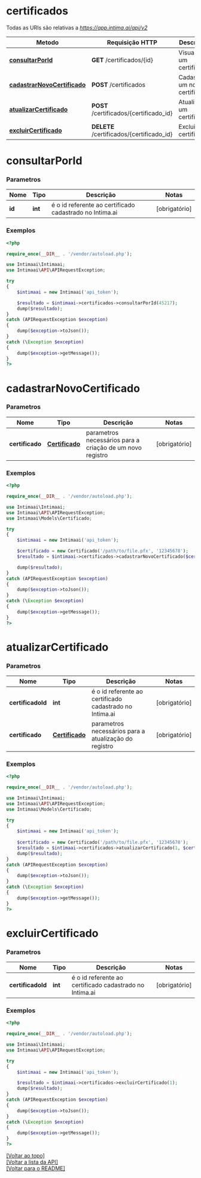 # **certificados**

Todas as URIs são relativas a *https://app.intima.ai/api/v2*

Metodo | Requisição HTTP | Descrição
------------- | ------------- | -------------
[**consultarPorId**](certificadosResources.md#consultarPorId) | **GET** /certificados/{id} | Visualiza um certificado
[**cadastrarNovoCertificado**](certificadosResources.md#cadastrarNovoCertificado) | **POST** /certificados | Cadastra um novo certificado
[**atualizarCertificado**](certificadosResources.md#atualizarCertificado) | **POST** /certificados/{certificado_id} | Atualiza um certificado
[**excluirCertificado**](certificadosResources.md#excluirCertificado) | **DELETE** /certificados/{certificado_id} | Exclui um certificado

# **consultarPorId**

### Parametros

Nome | Tipo | Descrição | Notas
------------- | ------------- | ------------- | -------------
**id** | **int**| é o id referente ao certificado cadastrado no Intima.ai | [obrigatório]

### Exemplos
```php
<?php

require_once(__DIR__ . '/vendor/autoload.php');

use Intimaai\Intimaai;
use Intimaai\API\APIRequestException;

try 
{
    $intimaai = new Intimaai('api_token');

    $resultado = $intimaai->certificados->consultarPorId(45217);
    dump($resultado);
}
catch (APIRequestException $exception)
{
    dump($exception->toJson());
}
catch (\Exception $exception)
{
    dump($exception->getMessage());
}
?>
```

# **cadastrarNovoCertificado**

### Parametros

Nome | Tipo | Descrição | Notas
------------- | ------------- | ------------- | -------------
**certificado** | [**Certificado**](../models/certificate/Certificado.md)| parametros necessários para a criação de um novo registro | [obrigatório]

### Exemplos
```php
<?php

require_once(__DIR__ . '/vendor/autoload.php');

use Intimaai\Intimaai;
use Intimaai\API\APIRequestException;
use Intimaai\Models\Certificado;

try 
{
    $intimaai = new Intimaai('api_token');

    $certificado = new Certificado('/path/to/file.pfx', '12345678');
    $resultado = $intimaai->certificados->cadastrarNovoCertificado($certificado);

    dump($resultado);
}
catch (APIRequestException $exception)
{
    dump($exception->toJson());
}
catch (\Exception $exception)
{
    dump($exception->getMessage());
}
?>
```

# **atualizarCertificado**

### Parametros

Nome | Tipo | Descrição | Notas
------------- | ------------- | ------------- | -------------
**certificadoId** | **int**| é o id referente ao certificado cadastrado no Intima.ai | [obrigatório]
**certificado** | [**Certificado**](../models/certificate/Certificado.md)| parametros necessários para a atualização do registro | [obrigatório]

### Exemplos
```php
<?php

require_once(__DIR__ . '/vendor/autoload.php');

use Intimaai\Intimaai;
use Intimaai\API\APIRequestException;
use Intimaai\Models\Certificado;

try 
{
    $intimaai = new Intimaai('api_token');
    
    $certificado = new Certificado('/path/to/file.pfx', '12345678');
    $resultado = $intimaai->certificados->atualizarCertificado(1, $certificado);
    dump($resultado);
}
catch (APIRequestException $exception)
{
    dump($exception->toJson());
}
catch (\Exception $exception)
{
    dump($exception->getMessage());
}
?>
```

# **excluirCertificado**

### Parametros

Nome | Tipo | Descrição | Notas
------------- | ------------- | ------------- | -------------
**certificadoId** | **int**| é o id referente ao certificado cadastrado no Intima.ai | [obrigatório]

### Exemplos
```php
<?php

require_once(__DIR__ . '/vendor/autoload.php');

use Intimaai\Intimaai;
use Intimaai\API\APIRequestException;

try 
{
    $intimaai = new Intimaai('api_token');

    $resultado = $intimaai->certificados->excluirCertificado(1);
    dump($resultado);
}
catch (APIRequestException $exception)
{
    dump($exception->toJson());
}
catch (\Exception $exception)
{
    dump($exception->getMessage());
}
?>
```

[[Voltar ao topo]](#)        
[[Voltar a lista da API]](../../README.md#Documentação-para-os-Endpoints-da-API)    
[[Voltar para o README]](../../README.md#Intima.ai---SDK-PHP)
